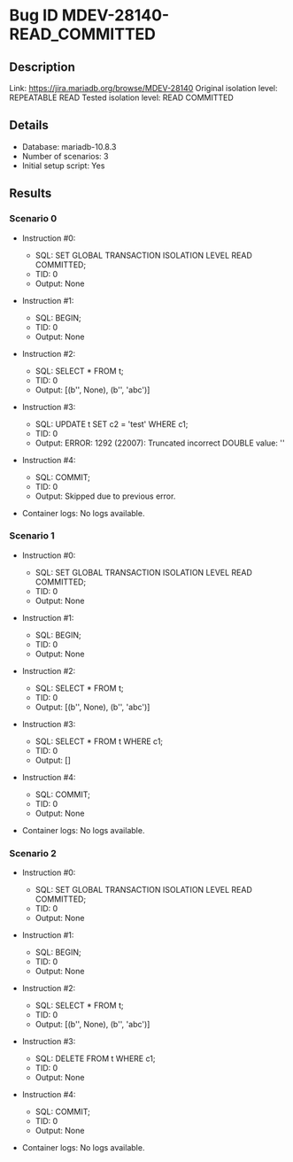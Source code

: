 # Bug ID MDEV-28140-READ_COMMITTED

## Description

Link:                     https://jira.mariadb.org/browse/MDEV-28140
Original isolation level: REPEATABLE READ
Tested isolation level:   READ COMMITTED


## Details
 * Database: mariadb-10.8.3
 * Number of scenarios: 3
 * Initial setup script: Yes

## Results
### Scenario 0
 * Instruction #0:
     - SQL:  SET GLOBAL TRANSACTION ISOLATION LEVEL READ COMMITTED;
     - TID: 0
     - Output: None
 * Instruction #1:
     - SQL:  BEGIN;
     - TID: 0
     - Output: None
 * Instruction #2:
     - SQL:  SELECT * FROM t;
     - TID: 0
     - Output: [(b'', None), (b'', 'abc')]
 * Instruction #3:
     - SQL:  UPDATE t SET c2 = 'test' WHERE c1;
     - TID: 0
     - Output: ERROR: 1292 (22007): Truncated incorrect DOUBLE value: ''
 * Instruction #4:
     - SQL:  COMMIT;
     - TID: 0
     - Output: Skipped due to previous error.

 * Container logs:
   No logs available.

### Scenario 1
 * Instruction #0:
     - SQL:  SET GLOBAL TRANSACTION ISOLATION LEVEL READ COMMITTED;
     - TID: 0
     - Output: None
 * Instruction #1:
     - SQL:  BEGIN;
     - TID: 0
     - Output: None
 * Instruction #2:
     - SQL:  SELECT * FROM t;
     - TID: 0
     - Output: [(b'', None), (b'', 'abc')]
 * Instruction #3:
     - SQL:  SELECT * FROM t WHERE c1;
     - TID: 0
     - Output: []
 * Instruction #4:
     - SQL:  COMMIT;
     - TID: 0
     - Output: None

 * Container logs:
   No logs available.

### Scenario 2
 * Instruction #0:
     - SQL:  SET GLOBAL TRANSACTION ISOLATION LEVEL READ COMMITTED;
     - TID: 0
     - Output: None
 * Instruction #1:
     - SQL:  BEGIN;
     - TID: 0
     - Output: None
 * Instruction #2:
     - SQL:  SELECT * FROM t;
     - TID: 0
     - Output: [(b'', None), (b'', 'abc')]
 * Instruction #3:
     - SQL:  DELETE FROM t WHERE c1;
     - TID: 0
     - Output: None
 * Instruction #4:
     - SQL:  COMMIT;
     - TID: 0
     - Output: None

 * Container logs:
   No logs available.
